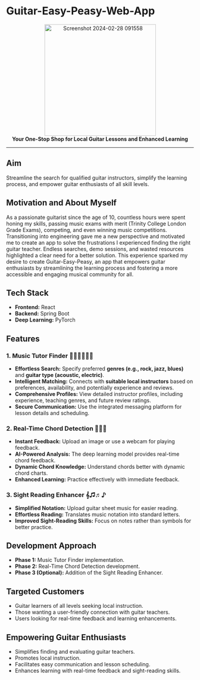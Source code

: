 # Guitar-Easy-Peasy-Web-App

<p align="center">
  <img width="299" alt="Screenshot 2024-02-28 091558" src="https://github.com/harshdeepkalita/Guitar-Easy-Peasy/assets/96279045/866ffb89-7367-421a-a7ec-85cda2f1ec42"><br>
  <strong>Your One-Stop Shop for Local Guitar Lessons and Enhanced Learning</strong>
</p>

---

## Aim
Streamline the search for qualified guitar instructors, simplify the learning process, and empower guitar enthusiasts of all skill levels.

## Motivation and About Myself
As a passionate guitarist since the age of 10, countless hours were spent honing my skills, passing music exams with merit (Trinity College London Grade Exams), competing, and even winning music competitions. Transitioning into engineering gave me a new perspective and motivated me to create an app to solve the frustrations I experienced finding the right guitar teacher.  Endless searches, demo sessions, and wasted resources highlighted a clear need for a better solution. This experience sparked my desire to create Guitar-Easy-Peasy, an app that empowers guitar enthusiasts by streamlining the learning process and fostering a more accessible and engaging musical community for all.

## Tech Stack
- **Frontend:** React
- **Backend:** Spring Boot
- **Deep Learning:** PyTorch

## Features

### 1. Music Tutor Finder 👨🏻‍🏫👩🏻‍🏫
- **Effortless Search:** Specify preferred **genres (e.g., rock, jazz, blues)** and **guitar type (acoustic, electric)**.
- **Intelligent Matching:** Connects with **suitable local instructors** based on preferences, availability, and potentially experience and reviews.
- **Comprehensive Profiles:** View detailed instructor profiles, including experience, teaching genres, and future review ratings.
- **Secure Communication:** Use the integrated messaging platform for lesson details and scheduling.

### 2. Real-Time Chord Detection 🎸🎸🎸
- **Instant Feedback:** Upload an image or use a webcam for playing feedback.
- **AI-Powered Analysis:** The deep learning model provides real-time chord feedback.
- **Dynamic Chord Knowledge:** Understand chords better with dynamic chord charts.
- **Enhanced Learning:** Practice effectively with immediate feedback.

### 3. Sight Reading Enhancer 𝄞♫♬♪
- **Simplified Notation:** Upload guitar sheet music for easier reading.
- **Effortless Reading:** Translates music notation into standard letters.
- **Improved Sight-Reading Skills:** Focus on notes rather than symbols for better practice.

## Development Approach
- **Phase 1:** Music Tutor Finder implementation.
- **Phase 2:** Real-Time Chord Detection development.
- **Phase 3 (Optional):** Addition of the Sight Reading Enhancer.

## Targeted Customers
- Guitar learners of all levels seeking local instruction.
- Those wanting a user-friendly connection with guitar teachers.
- Users looking for real-time feedback and learning enhancements.

## Empowering Guitar Enthusiasts
- Simplifies finding and evaluating guitar teachers.
- Promotes local instruction.
- Facilitates easy communication and lesson scheduling.
- Enhances learning with real-time feedback and sight-reading skills.
